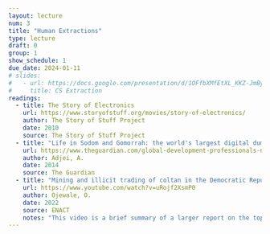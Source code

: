 ```yaml
---
layout: lecture
num: 3
title: "Human Extractions"
type: lecture
draft: 0
group: 1
show_schedule: 1
due_date: 2024-01-11
# slides:
#   - url: https://docs.google.com/presentation/d/1OFfbXMfEtXL_KKZ-JmBycxq8CtPGxvz_geQP_xs1Dec/edit?usp=sharing
#     title: CS Extraction
readings:
  - title: The Story of Electronics
    url: https://www.storyofstuff.org/movies/story-of-electronics/
    author: The Story of Stuff Project
    date: 2010
    source: The Story of Stuff Project
  - title: "Life in Sodom and Gomorrah: the world's largest digital dump"
    url: https://www.theguardian.com/global-development-professionals-network/2014/apr/29/agbogbloshie-accra-ghana-largest-ewaste-dump
    author: Adjei, A.
    date: 2014
    source: The Guardian
  - title: "Mining and illicit trading of coltan in the Democratic Republic of Congo"
    url: https://www.youtube.com/watch?v=uRojf2XsmP0
    author: Ojewale, O.
    date: 2022
    source: ENACT
    notes: "This video is a brief summary of a larger report on the topic. You can <a href='https://enactafrica.org/research/research-papers/mining-and-illicit-trading-of-coltan-in-the-democratic-republic-of-congo'>check out the full report here</a>."
---    
```

